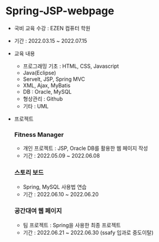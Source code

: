 # Spring-JSP-webpage

- 국비 교육 수강 : EZEN 컴퓨터 학원
- 기간 : 2022.03.15 ~ 2022.07.15
- 교육 내용
    - 프로그래밍 기초 : HTML, CSS, Javascript
    - Java(Eclipse)
    - Servelt, JSP, Spring MVC
    - XML, Ajax, MyBatis
    - DB : Oracle, MySQL
    - 형상관리 : Github
    - 기타 : UML
- 프로젝트
    
    ### Fitness Manager
    
    - 개인 프로젝트 : JSP, Oracle DB를 활용한 웹 페이지 작성
    - 기간 : 2022.05.09 ~ 2022.06.08
    
    ### 스토리 보드
    
    - Spring, MySQL 사용법 연습
    - 기간 : 2022.06.10 ~ 2022.06.20
    
    ### 공간대여 웹 페이지
    
    - 팀 프로젝트 : Spring을 사용한 최종 프로젝트
    - 기간 : 2022.06.21 ~ 2022.06.30 (ssafy 입과로 중도이탈)
